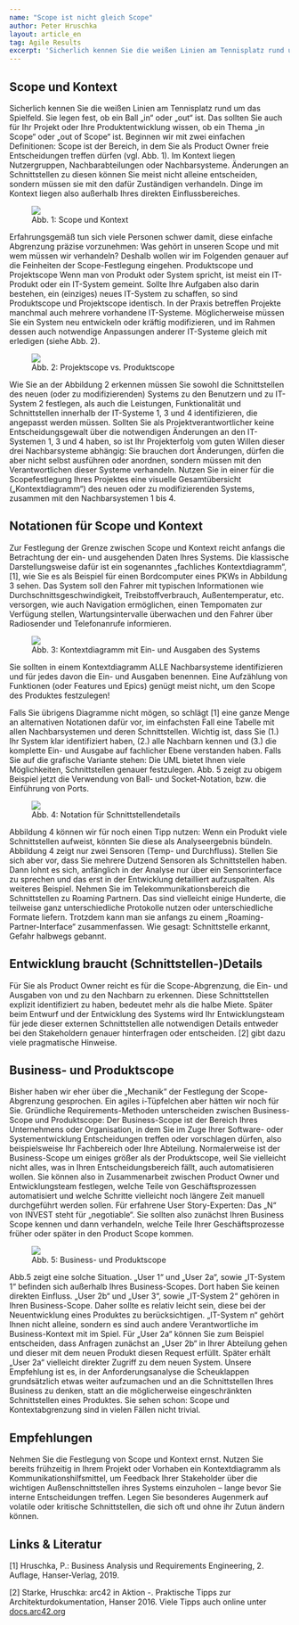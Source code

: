 ```yaml
---
name: "Scope ist nicht gleich Scope"
author: Peter Hruschka
layout: article_en
tag: Agile Results
excerpt: 'Sicherlich kennen Sie die weißen Linien am Tennisplatz rund um das Spielfeld. Sie legen fest, ob ein Ball „in“ oder „out“ ist. Das sollten Sie auch für Ihr Projekt oder Ihre Produktentwicklung wissen, ob ein Thema „in Scope“ oder „out of Scope“ ist. Beginnen wir mit zwei einfachen Definitionen: Scope ist der Bereich, in dem Sie als Product Owner freie Entscheidungen treffen dürfen. Im Kontext liegen Nutzergruppen, Nachbarabteilungen oder Nachbarsysteme. Änderungen an Schnittstellen zu diesen können Sie meist nicht alleine entscheiden, sondern müssen sie mit den dafür Zuständigen verhandeln. Dinge im Kontext liegen also außerhalb Ihres direkten Einflussbereiches.'
---
```

## Scope und Kontext

Sicherlich kennen Sie die weißen Linien am Tennisplatz rund um das Spielfeld. Sie legen fest, ob ein Ball „in“ oder „out“ ist. Das sollten Sie auch für Ihr Projekt oder Ihre Produktentwicklung wissen, ob ein Thema „in Scope“ oder „out of Scope“ ist. Beginnen wir mit zwei einfachen Definitionen: Scope ist der Bereich, in dem Sie als Product Owner freie Entscheidungen treffen dürfen (vgl. Abb. 1). Im Kontext liegen Nutzergruppen, Nachbarabteilungen oder Nachbarsysteme. Änderungen an Schnittstellen zu diesen können Sie meist nicht alleine entscheiden, sondern müssen sie mit den dafür Zuständigen verhandeln. Dinge im Kontext liegen also außerhalb Ihres direkten Einflussbereiches.

<figure>
  <img class="max800" src="/images/blog/Abb.-3-1.webp"/>
  <figcaption>Abb. 1: Scope und Kontext</figcaption>
</figure>

Erfahrungsgemäß tun sich viele Personen schwer damit, diese einfache Abgrenzung präzise vorzunehmen: Was gehört in unseren Scope und mit wem müssen wir verhandeln? Deshalb wollen wir im Folgenden genauer auf die Feinheiten der Scope-Festlegung eingehen.
Produktscope und Projektscope
Wenn man von Produkt oder System spricht, ist meist ein IT-Produkt oder ein IT-System gemeint. Sollte Ihre Aufgaben also darin bestehen, ein (einziges) neues IT-System zu schaffen, so sind Produktscope und Projektscope identisch. In der Praxis betreffen Projekte manchmal auch mehrere vorhandene IT-Systeme. Möglicherweise müssen Sie ein System neu entwickeln oder kräftig modifizieren, und im Rahmen dessen auch notwendige Anpassungen anderer IT-Systeme gleich mit erledigen (siehe Abb. 2).

<figure>
  <img class="max800" src="/images/blog/Abb.-3-2.webp"/>
  <figcaption>Abb. 2: Projektscope vs. Produktscope</figcaption>
</figure>

Wie Sie an der Abbildung 2 erkennen müssen Sie sowohl die Schnittstellen des neuen (oder zu modifizierenden) Systems zu den Benutzern und zu IT-System 2 festlegen, als auch die Leistungen, Funktionalität und Schnittstellen innerhalb der IT-Systeme 1, 3 und 4 identifizieren, die angepasst werden müssen. Sollten Sie als Projektverantwortlicher keine Entscheidungsgewalt über die notwendigen Änderungen an den IT-Systemen 1, 3 und 4 haben, so ist Ihr Projekterfolg vom guten Willen dieser drei Nachbarsysteme abhängig: Sie brauchen dort Änderungen, dürfen die aber nicht selbst ausführen oder anordnen, sondern müssen mit den Verantwortlichen dieser Systeme verhandeln.
Nutzen Sie in einer für die Scopefestlegung Ihres Projektes eine visuelle Gesamtübersicht („Kontextdiagramm“) des neuen oder zu modifizierenden Systems, zusammen mit den Nachbarsystemen 1 bis 4.

## Notationen für Scope und Kontext

Zur Festlegung der Grenze zwischen Scope und Kontext reicht anfangs die Betrachtung der ein- und ausgehenden Daten Ihres Systems. Die klassische Darstellungsweise dafür ist ein sogenanntes „fachliches Kontextdiagramm“, [1], wie Sie es als Beispiel für einen Bordcomputer eines PKWs in Abbildung 3 sehen. Das System soll den Fahrer mit typischen Informationen wie Durchschnittsgeschwindigkeit, Treibstoffverbrauch, Außentemperatur, etc. versorgen, wie auch Navigation ermöglichen, einen Tempomaten zur Verfügung stellen, Wartungsintervalle überwachen und den Fahrer über Radiosender und Telefonanrufe informieren.

<figure>
  <img class="max800" src="/images/blog/Abb.-3-3.webp"/>
  <figcaption>Abb. 3: Kontextdiagramm mit Ein- und Ausgaben des Systems</figcaption>
</figure>

Sie sollten in einem Kontextdiagramm ALLE Nachbarsysteme identifizieren und für jedes davon die Ein- und Ausgaben benennen. Eine Aufzählung von Funktionen (oder Features und Epics) genügt meist nicht, um den Scope des Produktes festzulegen!

Falls Sie übrigens Diagramme nicht mögen, so schlägt [1] eine ganze Menge an alternativen Notationen dafür vor, im einfachsten Fall eine Tabelle mit allen Nachbarsystemen und deren Schnittstellen. Wichtig ist, dass Sie (1.) Ihr System klar identifiziert haben, (2.) alle Nachbarn kennen und (3.) die komplette Ein- und Ausgabe auf fachlicher Ebene verstanden haben.
Falls Sie auf die grafische Variante stehen: Die UML bietet Ihnen viele Möglichkeiten, Schnittstellen genauer festzulegen. Abb. 5 zeigt zu obigem Beispiel jetzt die Verwendung von Ball- und Socket-Notation, bzw. die Einführung von Ports.

<figure>
  <img class="max600" src="/images/blog/Abb.-3-4.webp"/>
  <figcaption>Abb. 4: Notation für Schnittstellendetails</figcaption>
</figure>

Abbildung 4 können wir für noch einen Tipp nutzen: Wenn ein Produkt viele Schnittstellen aufweist, könnten Sie diese als Analyseergebnis bündeln. Abbildung 4 zeigt nur zwei Sensoren (Temp- und Durchfluss). Stellen Sie sich aber vor, dass Sie mehrere Dutzend Sensoren als Schnittstellen haben. Dann lohnt es sich, anfänglich in der Analyse nur über ein Sensorinterface zu sprechen und das erst in der Entwicklung detailliert aufzuspalten. Als weiteres Beispiel. Nehmen Sie im Telekommunikationsbereich die Schnittstellen zu Roaming Partnern. Das sind vielleicht einige Hunderte, die teilweise ganz unterschiedliche Protokolle nutzen oder unterschiedliche Formate liefern. Trotzdem kann man sie anfangs zu einem „Roaming-Partner-Interface“ zusammenfassen. Wie gesagt: Schnittstelle erkannt, Gefahr halbwegs gebannt.

## Entwicklung braucht (Schnittstellen-)Details

Für Sie als Product Owner reicht es für die Scope-Abgrenzung, die Ein- und Ausgaben von und zu den Nachbarn zu erkennen. Diese Schnittstellen explizit identifiziert zu haben, bedeutet mehr als die halbe Miete. Später beim Entwurf und der Entwicklung des Systems wird Ihr Entwicklungsteam für jede dieser externen Schnittstellen alle notwendigen Details entweder bei den Stakeholdern genauer hinterfragen oder entscheiden. [2] gibt dazu viele pragmatische Hinweise.

## Business- und Produktscope

Bisher haben wir eher über die „Mechanik“ der Festlegung der Scope-Abgrenzung gesprochen. Ein agiles i-Tüpfelchen aber hätten wir noch für Sie.
Gründliche Requirements-Methoden unterscheiden zwischen Business-Scope und Produktscope: Der Business-Scope ist der Bereich Ihres Unternehmens oder Organisation, in dem Sie im Zuge Ihrer Software- oder Systementwicklung Entscheidungen treffen oder vorschlagen dürfen, also beispielsweise Ihr Fachbereich oder Ihre Abteilung. Normalerweise ist der Business-Scope um einiges größer als der Produktscope, weil Sie vielleicht nicht alles, was in Ihren Entscheidungsbereich fällt, auch automatisieren wollen. Sie können also in Zusammenarbeit zwischen Product Owner und Entwicklungsteam festlegen, welche Teile von Geschäftsprozessen automatisiert und welche Schritte vielleicht noch längere Zeit manuell durchgeführt werden sollen. Für erfahrene User Story-Experten: Das „N“ von INVEST steht für „negotiable“. Sie sollten also zunächst Ihren Business Scope kennen und dann verhandeln, welche Teile Ihrer Geschäftsprozesse früher oder später in den Product Scope kommen.

<figure>
  <img class="max800" src="/images/blog/Abb.-3-5.webp"/>
  <figcaption>Abb. 5: Business- und Produktscope</figcaption>
</figure>

Abb.5 zeigt eine solche Situation. „User 1“ und „User 2a“, sowie „IT-System 1“ befinden sich außerhalb Ihres Business-Scopes. Dort haben Sie keinen direkten Einfluss. „User 2b“ und „User 3“, sowie „IT-System 2“ gehören in Ihren Business-Scope. Daher sollte es relativ leicht sein, diese bei der Neuentwicklung eines Produktes zu berücksichtigen. „IT-System n“ gehört Ihnen nicht alleine, sondern es sind auch andere Verantwortliche im Business-Kontext mit im Spiel.
Für „User 2a“ können Sie zum Beispiel entscheiden, dass Anfragen zunächst an „User 2b“ in Ihrer Abteilung gehen und dieser mit dem neuen Produkt diesen Request erfüllt. Später erhält „User 2a“ vielleicht direkter Zugriff zu dem neuen System.
Unsere Empfehlung ist es, in der Anforderungsanalyse die Scheuklappen grundsätzlich etwas weiter aufzumachen und an die Schnittstellen Ihres Business zu denken, statt an die möglicherweise eingeschränkten Schnittstellen eines Produktes.
Sie sehen schon: Scope und Kontextabgrenzung sind in vielen Fällen nicht trivial.

## Empfehlungen

Nehmen Sie die Festlegung von Scope und Kontext ernst. Nutzen Sie bereits frühzeitig in Ihrem Projekt oder Vorhaben ein Kontextdiagramm als Kommunikationshilfsmittel, um Feedback Ihrer Stakeholder über die wichtigen Außenschnittstellen ihres Systems einzuholen – lange bevor Sie interne Entscheidungen treffen. Legen Sie besonderes Augenmerk auf volatile oder kritische Schnittstellen, die sich oft und ohne ihr Zutun ändern können.

## Links & Literatur

[1] Hruschka, P.: Business Analysis und Requirements Engineering, 2. Auflage, Hanser-Verlag, 2019.

[2] Starke, Hruschka: arc42 in Aktion -. Praktische Tipps zur Architekturdokumentation, Hanser 2016. Viele Tipps auch online unter [docs.arc42.org](https://docs.arc42.org/home/)


